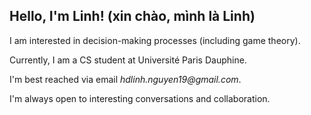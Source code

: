 ## Hello, I'm Linh! (xin chào, mình là Linh)

I am interested in decision-making processes (including game theory). 

Currently, I am a CS student at Université Paris Dauphine. 

I'm best reached via email _hdlinh.nguyen19@gmail.com_.

I'm always open to interesting conversations and collaboration.



